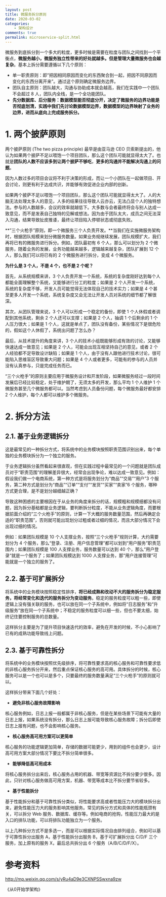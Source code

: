 ```yaml
---
layout: post
title: 微服务拆分原则
date: 2020-03-02
categories:
    - 架构设计
comments: true
permalink: microservice-split.html
---
```


微服务到底拆分到一个多大的粒度，更多时候是需要在粒度与团队之间找到一个平衡点，**微服务越小，微服务独立性带来的好处就越多。但是管理大量微服务也会越复杂**。基本上拆分需要遵循以下几个原则：

- 单一职责原则：即”把因相同原因而变化的东西聚合到一起，把因不同原因而变化的东西分离开来”。通过这个原则确定微服务边界。
- 团队自主原则：团队越大，沟通与协助成本就会越高，我们在实践中一个团队不会超过 8 人，团队内全栈，是一个全功能团队。
- **先分数据库、后分服务：数据模型能否彻底分开，决定了微服务的边界功能是否彻底划清，实践中我们先讨论数据模型边界，数据模型的边界映射了业务的边界，进而从底向上完成服务拆分。**

# 1. 两个披萨原则 

两个披萨原则 (The two pizza prin­ci­ple) 最早是由亚马逊 CEO 贝索斯提出的，他认为如果两个披萨不足以喂饱一个项目团队，那么这个团队可能就显得太大了。也就是**团队的人数不应该多到让两个披萨不够吃**，**更多的沟通并不能解决沟通上的问题**。

因为人数过多的项目会议将不利于决策的形成，而让一个小团队在一起做项目、开会讨论，则更有利于达成共识，并能够有效促进企业内部的创新。

如果两个披萨不足以喂饱一个项目团队，那么这个团队可能就显得太大了。人的大脑无法处理太多人的意见，人多的结果往往导致人云亦云，无法凸显个人的独特想法。参与的人数越多，会议的效率就越低下。大多数与会者最终将会与别人达成一致意见，而不是发表自己独特的见解或想法。因为由于团队太大，成员之间无法深入沟通，结果导致扯皮推诿，最终让项目陷入停顿状态或彻底失败。

**”三个火枪手”原则，即一个微服务三个人负责开发。**当我们在实施微服务架构时，根据团队规模来划分微服务数量。如果业务规继续发展，团队规模扩大，我们再将已有的微服务进行拆分。例如，团队最初有 6 个人，那么可以划分为 2 个微服务，随着业务的发展，业务功能越来越多，逻辑越来越复杂，团队扩展到 12 个人，那么我们可以将已有的 2 个微服务进行拆分，变成 4 个微服务。

**为什么是 3 个人，不是 4 个，也不是 2 个呢？**

首先，从系统规模来讲，3 个人负责开发一个系统，系统的复杂度刚好达到每个人都能全面理解整个系统，又能够进行分工的粒度；如果是 2 个人开发一个系统，系统的复杂度不够，开发人员可能觉得无法体现自己的技术实力；如果是 4 个甚至更多人开发一个系统，系统复杂度又会无法让开发人员对系统的细节都了解很深。

其次，从团队管理来说，3 个人可以形成一个稳定的备份，即使 1 个人休假或者调配到其他系统，剩余 2 个人还可以支撑；如果是 2 个人，抽调 1 个后剩余的 1 个人压力很大；如果是 1 个人，这就是单点了，团队没有备份，某些情况下是很危险的，假如这个人休假了，系统出问题了怎么办？

最后，从技术提升的角度来讲，3 个人的技术小组既能够形成有效的讨论，又能够快速达成一致意见；如果是 2 个人，可能会出现互相坚持自己的意见，或者 2 个人经验都不足导致设计缺陷；如果是 1 个人，由于没有人跟他进行技术讨论，很可能陷入思维盲区导致重大问题；如果是 4 个人或者更多，可能有的参与的人员并没有认真参与，只是完成任务而已。

“三个火枪手”的原则主要应用于微服务设计和开发阶段，如果微服务经过一段时间发展后已经比较稳定，处于维护期了，无须太多的开发，那么平均 1 个人维护 1 个微服务甚至几个微服务都可以。当然考虑到人员备份问题，每个微服务最好都安排 2 个人维护，每个人都可以维护多个微服务。

# 2. 拆分方法

## 2.1. 基于业务逻辑拆分

这是最常见的一种拆分方式，将系统中的业务模块按照职责范围识别出来，每个单独的业务模块拆分为一个独立的服务。

于业务逻辑拆分虽然看起来很直观，但在实践过程中最常见的一个问题就是团队成员对于“职责范围”的理解差异很大，经常会出现争论，难以达成一致意见。例如：假设我们做一个电商系统，第一种方式是将服务划分为“商品”“交易”“用户”3 个服务，第二种方式是划分为“商品”“订单”“支付”“发货”“买家”“卖家”6 个服务，哪种方式更合理，是不是划分越细越正确？

导致这种困惑的主要根因在于从业务的角度来拆分的话，规模粗和规模细都没有问题，因为拆分基础都是业务逻辑，要判断拆分粒度，不能从业务逻辑角度，而要根据前面介绍的“三个火枪手”的原则，计算一下大概的服务数量范围，然后再确定合适的“职责范围”，否则就可能出现划分过粗或者过细的情况，而且大部分情况下会出现过细的情况。

例如：如果团队规模是 10 个人支撑业务，按照“三个火枪手”规则计算，大约需要划分为 4 个服务，那么“登录、注册、用户信息管理”都可以划到“用户服务”职责范围内；如果团队规模是 100 人支撑业务，服务数量可以达到 40 个，那么“用户登录“就是一个服务了；如果团队规模达到 1000 人支撑业务，那“用户连接管理”可能就是一个独立的服务了。

## 2.2. 基于可扩展拆分

将系统中的业务模块按照稳定性排序，**将已经成熟和改动不大的服务拆分为稳定服务，将经常变化和迭代的服务拆分为变动服务**。稳定的服务粒度可以粗一些，即使逻辑上没有强关联的服务，也可以放在同一个子系统中，例如将“日志服务”和“升级服务”放在同一个子系统中；不稳定的服务粒度可以细一些，但也不要太细，始终记住要控制服务的总数量。

这样拆分主要是为了提升项目快速迭代的效率，避免在开发的时候，不小心影响了已有的成熟功能导致线上问题。

## 2.3. 基于可靠性拆分

将系统中的业务模块按照优先级排序，将可靠性要求高的核心服务和可靠性要求低的非核心服务拆分开来，然后重点保证核心服务的高可用。具体拆分的时候，核心服务可以是一个也可以是多个，只要最终的服务数量满足“三个火枪手”的原则就可以。

这样拆分带来下面几个好处：

- **避免非核心服务故障影响**

核心服务例如，日志上报一般都属于非核心服务，但是在某些场景下可能有大量的日志上报，如果系统没有拆分，那么日志上报可能导致核心服务故障；拆分后即使日志上报有问题，也不会影响核心服务。

- **核心服务高可用方案可以更简单**

核心服务的功能逻辑更加简单，存储的数据可能更少，用到的组件也会更少，设计高可用方案大部分情况下要比不拆分简单很多。

- **能够降低高可用成本**

将核心服务拆分出来后，核心服务占用的机器、带宽等资源比不拆分要少很多。因此，只针对核心服务做高可用方案，机器、带宽等成本比不拆分要节省较多。

- **基于性能拆分**

基于性能拆分和基于可靠性拆分类似，将性能要求高或者性能压力大的模块拆分出来，避免性能压力大的服务影响其他服务。常见的拆分方式和具体的性能瓶颈有关，可以拆分 Web 服务、数据库、缓存等。例如电商的抢购，性能压力最大的是入口的排队功能，可以将排队功能独立为一个服务。

以上几种拆分方式不是多选一，而是可以根据实际情况自由排列组合，例如可以基于可靠性拆分出服务 A，基于性能拆分出服务 B，基于可扩展拆分出 C/D/F 三个服务，加上原有的服务 X，最后总共拆分出 6 个服务（A/B/C/D/F/X）。

# 参考资料

http://mp.weixin.qq.com/s/yRu4aD9e3CXNPSSwxna9zw

《从0开始学架构》